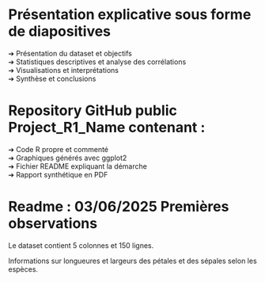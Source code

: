 # Présentation explicative sous forme de diapositives </br>
➔ Présentation du dataset et objectifs </br>
➔ Statistiques descriptives et analyse des corrélations </br>
➔ Visualisations et interprétations </br>
➔ Synthèse et conclusions </br>

# Repository GitHub public Project_R1_Name contenant : </br>
➔ Code R propre et commenté </br>
➔ Graphiques générés avec ggplot2 </br>
➔ Fichier README expliquant la démarche </br>
➔ Rapport synthétique en PDF

# Readme : 03/06/2025 Premières observations

Le dataset contient 5 colonnes et 150 lignes.

Informations sur longueures et largeurs des pétales et des sépales selon les espèces.